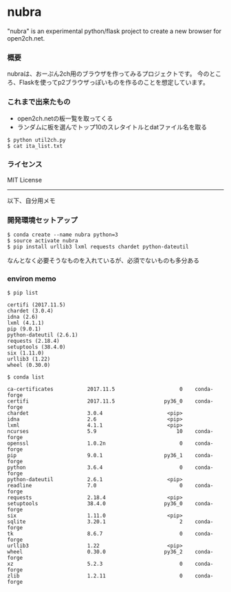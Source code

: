 # nubra


"nubra" is an experimental python/flask project to create a new browser for open2ch.net.



### 概要

nubraは、おーぷん2ch用のブラウザを作ってみるプロジェクトです。
今のところ、Flaskを使ってp2ブラウザっぽいものを作るのことを想定しています。

### これまで出来たもの

- open2ch.netの板一覧を取ってくる
- ランダムに板を選んでトップ10のスレタイトルとdatファイル名を取る

```
$ python util2ch.py
$ cat ita_list.txt
```

### ライセンス

MIT License

----

以下、自分用メモ

### 開発環境セットアップ

```
$ conda create --name nubra python=3
$ source activate nubra
$ pip install urllib3 lxml requests chardet python-dateutil
```

なんとなく必要そうなものを入れているが、必須でないものも多分ある


### environ memo

```
$ pip list

certifi (2017.11.5)
chardet (3.0.4)
idna (2.6)
lxml (4.1.1)
pip (9.0.1)
python-dateutil (2.6.1)
requests (2.18.4)
setuptools (38.4.0)
six (1.11.0)
urllib3 (1.22)
wheel (0.30.0)

$ conda list

ca-certificates           2017.11.5                     0    conda-forge
certifi                   2017.11.5                py36_0    conda-forge
chardet                   3.0.4                     <pip>
idna                      2.6                       <pip>
lxml                      4.1.1                     <pip>
ncurses                   5.9                          10    conda-forge
openssl                   1.0.2n                        0    conda-forge
pip                       9.0.1                    py36_1    conda-forge
python                    3.6.4                         0    conda-forge
python-dateutil           2.6.1                     <pip>
readline                  7.0                           0    conda-forge
requests                  2.18.4                    <pip>
setuptools                38.4.0                   py36_0    conda-forge
six                       1.11.0                    <pip>
sqlite                    3.20.1                        2    conda-forge
tk                        8.6.7                         0    conda-forge
urllib3                   1.22                      <pip>
wheel                     0.30.0                   py36_2    conda-forge
xz                        5.2.3                         0    conda-forge
zlib                      1.2.11                        0    conda-forge
```

